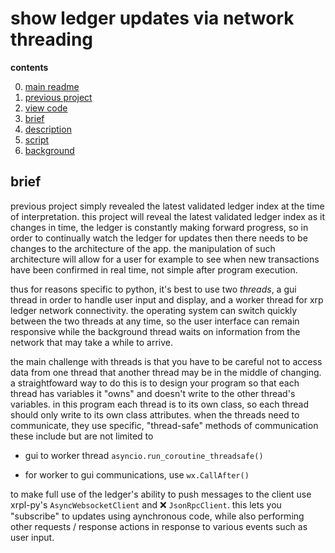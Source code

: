 # show ledger updates via network threading

**contents**

0.  [main readme](https://github.com/MorganBergen/wallet-desktop)
1.  [previous project](https://github.com/MorganBergen/wallet-desktop/tree/main/src/00-get-ledger)
2.  [view code](./main.py)
3.  [brief](#brief)
4.  [description](#description)
5.  [script](#script)
6.  [background](#background)

## brief

previous project simply revealed the latest validated ledger index at the time of interpretation. this project will reveal the latest validated ledger index as it changes in time, the ledger is constantly making forward progress, so in order to continually watch the ledger for updates then there needs to be changes to the architecture of the app.  the manipulation of such architecture will allow for a user for example to see when new transactions have been confirmed in real time, not simple after program execution.  

thus for reasons specific to python, it's best to use two _threads_, a gui thread in order to handle user input and display, and a worker thread for xrp ledger network connectivity.  the operating system can switch quickly between the two threads at any time, so the user interface can remain responsive while the background thread waits on information from the network that may take a while to arrive.  

the main challenge with threads is that you have to be careful not to access data from one thread that another thread may be in the middle of changing.  a straightfoward way to do this is to design your program so that each thread has variables it "owns" and doesn't write to the other thread's variables.  in this program each thread is to its own class, so each thread should only write to its own class attributes.  when the threads need to communicate, they use specific, "thread-safe" methods of communication these include but are not limited to

-  gui to worker thread `asyncio.run_coroutine_threadsafe()`

-  for worker to gui communications, use `wx.CallAfter()`

to make full use of the ledger's ability to push messages to the client use xrpl-py's `AsyncWebsocketClient` and ❌ `JsonRpcClient`.  this lets you "subscribe" to updates using aynchronous code, while also performing other requests / response actions in response to various events such as user input.

